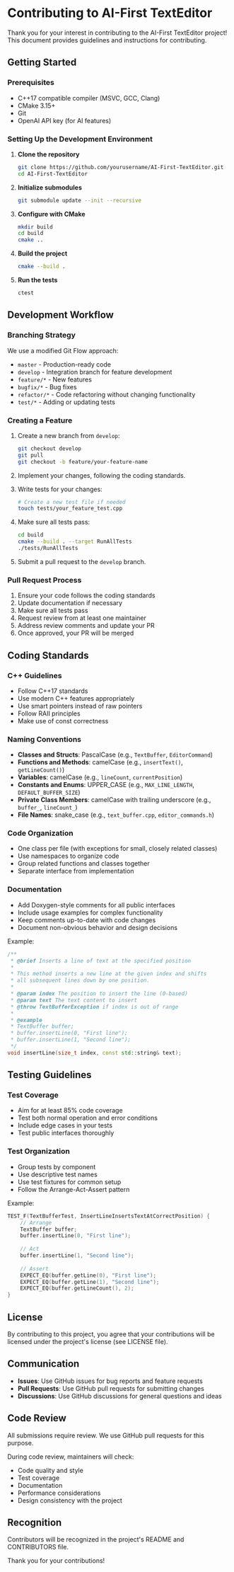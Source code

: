 # Contributing to AI-First TextEditor

Thank you for your interest in contributing to the AI-First TextEditor project! This document provides guidelines and instructions for contributing.

## Getting Started

### Prerequisites

- C++17 compatible compiler (MSVC, GCC, Clang)
- CMake 3.15+
- Git
- OpenAI API key (for AI features)

### Setting Up the Development Environment

1. **Clone the repository**
   ```bash
   git clone https://github.com/yourusername/AI-First-TextEditor.git
   cd AI-First-TextEditor
   ```

2. **Initialize submodules**
   ```bash
   git submodule update --init --recursive
   ```

3. **Configure with CMake**
   ```bash
   mkdir build
   cd build
   cmake ..
   ```

4. **Build the project**
   ```bash
   cmake --build .
   ```

5. **Run the tests**
   ```bash
   ctest
   ```

## Development Workflow

### Branching Strategy

We use a modified Git Flow approach:

- `master` - Production-ready code
- `develop` - Integration branch for feature development
- `feature/*` - New features
- `bugfix/*` - Bug fixes
- `refactor/*` - Code refactoring without changing functionality
- `test/*` - Adding or updating tests

### Creating a Feature

1. Create a new branch from `develop`:
   ```bash
   git checkout develop
   git pull
   git checkout -b feature/your-feature-name
   ```

2. Implement your changes, following the coding standards.

3. Write tests for your changes:
   ```bash
   # Create a new test file if needed
   touch tests/your_feature_test.cpp
   ```

4. Make sure all tests pass:
   ```bash
   cd build
   cmake --build . --target RunAllTests
   ./tests/RunAllTests
   ```

5. Submit a pull request to the `develop` branch.

### Pull Request Process

1. Ensure your code follows the coding standards
2. Update documentation if necessary
3. Make sure all tests pass
4. Request review from at least one maintainer
5. Address review comments and update your PR
6. Once approved, your PR will be merged

## Coding Standards

### C++ Guidelines

- Follow C++17 standards
- Use modern C++ features appropriately
- Use smart pointers instead of raw pointers
- Follow RAII principles
- Make use of const correctness

### Naming Conventions

- **Classes and Structs**: PascalCase (e.g., `TextBuffer`, `EditorCommand`)
- **Functions and Methods**: camelCase (e.g., `insertText()`, `getLineCount()`)
- **Variables**: camelCase (e.g., `lineCount`, `currentPosition`)
- **Constants and Enums**: UPPER_CASE (e.g., `MAX_LINE_LENGTH`, `DEFAULT_BUFFER_SIZE`)
- **Private Class Members**: camelCase with trailing underscore (e.g., `buffer_`, `lineCount_`)
- **File Names**: snake_case (e.g., `text_buffer.cpp`, `editor_commands.h`)

### Code Organization

- One class per file (with exceptions for small, closely related classes)
- Use namespaces to organize code
- Group related functions and classes together
- Separate interface from implementation

### Documentation

- Add Doxygen-style comments for all public interfaces
- Include usage examples for complex functionality
- Keep comments up-to-date with code changes
- Document non-obvious behavior and design decisions

Example:
```cpp
/**
 * @brief Inserts a line of text at the specified position
 *
 * This method inserts a new line at the given index and shifts
 * all subsequent lines down by one position.
 *
 * @param index The position to insert the line (0-based)
 * @param text The text content to insert
 * @throw TextBufferException if index is out of range
 *
 * @example
 * TextBuffer buffer;
 * buffer.insertLine(0, "First line");
 * buffer.insertLine(1, "Second line");
 */
void insertLine(size_t index, const std::string& text);
```

## Testing Guidelines

### Test Coverage

- Aim for at least 85% code coverage
- Test both normal operation and error conditions
- Include edge cases in your tests
- Test public interfaces thoroughly

### Test Organization

- Group tests by component
- Use descriptive test names
- Use test fixtures for common setup
- Follow the Arrange-Act-Assert pattern

Example:
```cpp
TEST_F(TextBufferTest, InsertLineInsertsTextAtCorrectPosition) {
    // Arrange
    TextBuffer buffer;
    buffer.insertLine(0, "First line");
    
    // Act
    buffer.insertLine(1, "Second line");
    
    // Assert
    EXPECT_EQ(buffer.getLine(0), "First line");
    EXPECT_EQ(buffer.getLine(1), "Second line");
    EXPECT_EQ(buffer.getLineCount(), 2);
}
```

## License

By contributing to this project, you agree that your contributions will be licensed under the project's license (see LICENSE file).

## Communication

- **Issues**: Use GitHub issues for bug reports and feature requests
- **Pull Requests**: Use GitHub pull requests for submitting changes
- **Discussions**: Use GitHub discussions for general questions and ideas

## Code Review

All submissions require review. We use GitHub pull requests for this purpose.

During code review, maintainers will check:
- Code quality and style
- Test coverage
- Documentation
- Performance considerations
- Design consistency with the project

## Recognition

Contributors will be recognized in the project's README and CONTRIBUTORS file.

Thank you for your contributions! 
